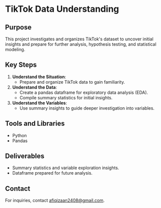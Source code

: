 # TikTok Data Understanding

## Purpose
This project investigates and organizes TikTok's dataset to uncover initial insights and prepare for further analysis, hypothesis testing, and statistical modeling.

## Key Steps
1. **Understand the Situation**:
   - Prepare and organize TikTok data to gain familiarity.
2. **Understand the Data**:
   - Create a pandas dataframe for exploratory data analysis (EDA).
   - Compile summary statistics for initial insights.
3. **Understand the Variables**:
   - Use summary insights to guide deeper investigation into variables.

## Tools and Libraries
- Python
- Pandas

## Deliverables
- Summary statistics and variable exploration insights.
- Dataframe prepared for future analysis.

## Contact
For inquiries, contact afiqizaan2408@gmail.com.
